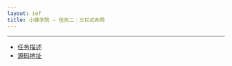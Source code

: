 ```yaml
---
layout: ief
title: 小薇学院 — 任务二：三栏式布局
---
```


-----
* [任务描述](http://ife.baidu.com/course/detail/id/94?t=1489407166596#learn)
* [源码地址](https://scottlearn.github.io/ief/xiaowei/03/%E4%BB%BB%E5%8A%A1%E4%B8%89%EF%BC%9A%E4%B8%89%E6%A0%8F%E5%BC%8F%E5%B8%83%E5%B1%80.html) 
